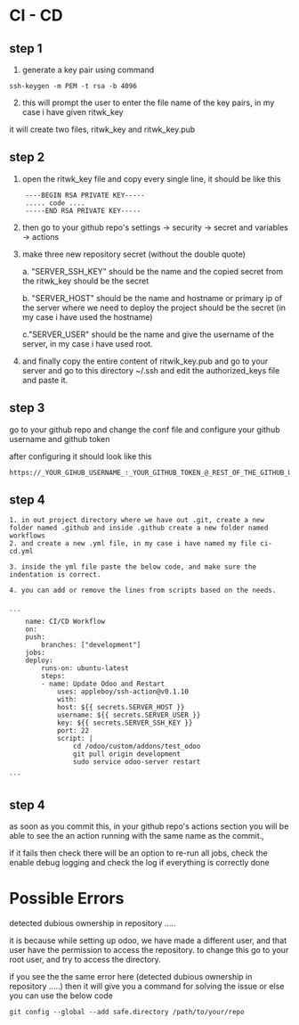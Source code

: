 # CI - CD

## step 1

1. generate a key pair using command

```
ssh-keygen -m PEM -t rsa -b 4096
```

2. this will prompt the user to enter the file name of the key pairs, in my case i have given ritwk_key

it will create two files, ritwk_key and ritwk_key.pub

## step 2

1. open the ritwk_key file and copy every single line, it should be like this

```
    ----BEGIN RSA PRIVATE KEY-----
    ..... code ....
    -----END RSA PRIVATE KEY-----
```

2. then go to your github repo's settings -> security -> secret and variables -> actions

3. make three new repository secret (without the double quote)

   a. "SERVER_SSH_KEY" should be the name and the copied secret from the ritwk_key should be the secret

   b. "SERVER_HOST" should be the name and hostname or primary ip of the server where we need to deploy the project should be the secret (in my case i have used the hostname)

   c."SERVER_USER" should be the name and give the username of the server, in my case i have used root.

4. and finally copy the entire content of ritwik_key.pub and go to your server and go to this directory ~/.ssh and edit the authorized_keys file and paste it.

## step 3

go to your github repo and change the conf file and configure your github username and github token

after configuring it should look like this

```
https://_YOUR_GIHUB_USERNAME_:_YOUR_GITHUB_TOKEN_@_REST_OF_THE_GITHUB_URL
```

## step 4

    1. in out project directory where we have out .git, create a new folder named .github and inside .github create a new folder named workflows
    2. and create a new .yml file, in my case i have named my file ci-cd.yml

    3. inside the yml file paste the below code, and make sure the indentation is correct.

    4. you can add or remove the lines from scripts based on the needs.


    ```
        name: CI/CD Workflow
        on:
        push:
            branches: ["development"]
        jobs:
        deploy:
            runs-on: ubuntu-latest
            steps:
            - name: Update Odoo and Restart
                uses: appleboy/ssh-action@v0.1.10
                with:
                host: ${{ secrets.SERVER_HOST }}
                username: ${{ secrets.SERVER_USER }}
                key: ${{ secrets.SERVER_SSH_KEY }}
                port: 22
                script: |
                    cd /odoo/custom/addons/test_odoo
                    git pull origin development
                    sudo service odoo-server restart

    ```

## step 4

as soon as you commit this, in your github repo's actions section you will be able to see the an action running with the same name as the commit.,

if it fails then check there will be an option to re-run all jobs, check the enable debug logging and check the log if everything is correctly done

# Possible Errors

detected dubious ownership in repository .....

it is because while setting up odoo, we have made a different user, and that user have the permission to access the repository. to change this go to your root user, and try to access the directory.

if you see the the same error here
(detected dubious ownership in repository .....)
then it will give you a command for solving the issue or else you can use the below code

```
git config --global --add safe.directory /path/to/your/repo
```
